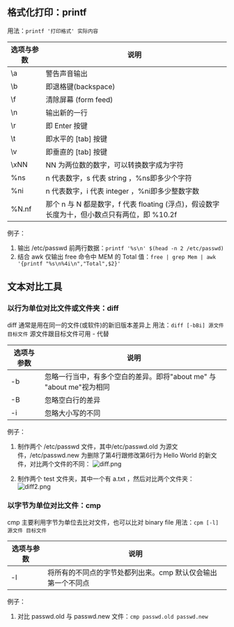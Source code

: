 ## 格式化打印：printf
用法：`printf '打印格式' 实际内容`

|选项与参数|说明|
|-|-|
|\a|警告声音输出|
|\b|即退格键(backspace)|
|\f|清除屏幕 (form feed)|
|\n|输出新的一行|
|\r|即 Enter 按键|
|\t|即水平的 [tab] 按键|
|\v|即垂直的 [tab] 按键|
|\xNN| NN 为两位数的数字，可以转换数字成为字符|
|%ns| n 代表数字，s 代表 string ，%ns即多少个字符|
|%ni| n 代表数字，i 代表 integer ，%ni即多少整数字数|
|%N.nf|那个 n 与 N 都是数字，f 代表 floating (浮点)，假设数字长度为十，但小数点只有两位，即 %10.2f|

例子：
1. 输出 /etc/passwd 前两行数据：`printf '%s\n' $(head -n 2 /etc/passwd)`
2. 结合 awk 仅输出 free 命令中 MEM 的 Total 值：`free | grep Mem | awk '{printf "%s\n%4i\n","Total",$2}'`

## 文本对比工具
### 以行为单位对比文件或文件夹：diff
diff 通常是用在同一的文件(或软件)的新旧版本差异上
用法：`diff [-bBi] 源文件 目标文件`
源文件跟目标文件可用 - 代替

|选项与参数|说明|
|-|-|
|-b|忽略一行当中，有多个空白的差异。即将"about me" 与 "about me"视为相同|
|-B|忽略空白行的差异|
|-i|忽略大小写的不同|

例子：
1. 制作两个 /etc/passwd 文件，其中/etc/passwd.old 为源文件，/etc/passwd.new 为删除了第4行跟修改第6行为 Hello World 的新文件，对比两个文件的不同：
![diff.png](https://i.loli.net/2021/01/24/pwCgQuy5hWL1Tjv.png)

2. 制作两个 test 文件夹，其中一个有 a.txt ，然后对比两个文件夹：
![diff2.png](https://i.loli.net/2021/01/24/t5lL6o7AgFZuCxa.png)

### 以字节为单位对比文件：cmp
cmp 主要利用字节为单位去比对文件，也可以比对 binary file
用法：`cpm [-l] 源文件 目标文件`

|选项与参数|说明|
|-|-|
|-l|将所有的不同点的字节处都列出来。cmp 默认仅会输出第一个不同点|

例子：
1. 对比 passwd.old 与 passwd.new 文件：`cmp passwd.old passwd.new`